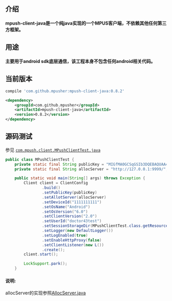 ## 介绍
#### mpush-client-java是一个纯java实现的一个MPUS客户端，不依赖其他任何第三方框架。

## 用途
#### 主要用于android sdk底层通信，该工程本身不包含任何android相关代码。

## 当前版本

```groovy
compile 'com.github.mpusher:mpush-client-java:0.8.2'
```

```xml
<dependency>
    <groupId>com.github.mpusher</groupId>
    <artifactId>mpush-client-java</artifactId>
    <version>0.8.2</version>
</dependency>
```

## 源码测试

参见 [`com.mpush.client.MPushClientTest.java`](https://github.com/mpusher/mpush-client-java/blob/master/src/test/java/com/mpush/client/MPushClientTest.java)
```java
public class MPushClientTest {
    private static final String publicKey = "MIGfMA0GCSqGSIb3DQEBAQUAA4GNADCBiQKBgQCghPCWCobG8nTD24juwSVataW7iViRxcTkey/B792VZEhuHjQvA3cAJgx2Lv8GnX8NIoShZtoCg3Cx6ecs+VEPD2fBcg2L4JK7xldGpOJ3ONEAyVsLOttXZtNXvyDZRijiErQALMTorcgi79M5uVX9/jMv2Ggb2XAeZhlLD28fHwIDAQAB";//公钥对应服务端的私钥
    private static final String allocServer = "http://127.0.0.1:9999/";//用于获取MPUSH server的ip:port, 用于负载均衡

    public static void main(String[] args) throws Exception {
        Client client = ClientConfig
                .build()
                .setPublicKey(publicKey)
                .setAllotServer(allocServer)
                .setDeviceId("1111111111")
                .setOsName("Android")
                .setOsVersion("6.0")
                .setClientVersion("2.0")
                .setUserId("doctor43test")
                .setSessionStorageDir(MPushClientTest.class.getResource("/").getFile())
                .setLogger(new DefaultLogger())
                .setLogEnabled(true)
                .setEnableHttpProxy(false)
                .setClientListener(new L())
                .create();
        client.start();

        LockSupport.park();
    }
```
#### 说明:

allocServer的实现参照[AllocServer.java](https://github.com/mpusher/alloc/blob/master/src/main/java/com/shinemo/mpush/alloc/AllocServer.java)

